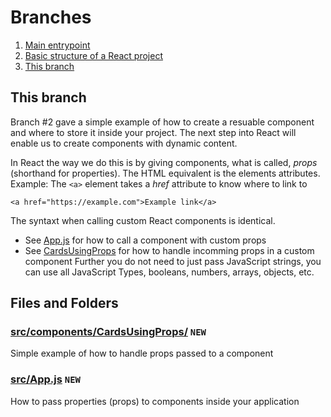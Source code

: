 # Branches
1. [Main entrypoint](https://github.com/LarsGKodehode/react-course-4-weeks/tree/main)
2. [Basic structure of a React project](https://github.com/LarsGKodehode/react-course-4-weeks/tree/project-structure-convention)
3. [This branch](https://github.com/LarsGKodehode/react-course-4-weeks/tree/component-properties)

## This branch
Branch #2 gave a simple example of how to create a resuable component and where to store it inside your project.
The next step into React will enable us to create components with dynamic content.

In React the way we do this is by giving components, what is called, *props* (shorthand for properties).
The HTML equivalent is the elements attributes. Example:
The `<a>` element takes a *href* attribute to know where to link to
```
<a href="https://example.com">Example link</a>
```
The syntaxt when calling custom React components is identical.
- See [App.js](/src/App.js) for how to call a component with custom props
- See [CardsUsingProps](/src/components/CardUsingProps/CardUsingProps.jsx) for how to handle incomming props in a custom component
Further you do not need to just pass JavaScript strings, you can use all JavaScript Types, booleans, numbers, arrays, objects, etc.

## Files and Folders
### [src/components/CardsUsingProps/](/src/components/CardUsingProps/) ```NEW```
Simple example of how to handle props passed to a component

### [src/App.js](/src/App.js) ```NEW```
How to pass properties (props) to components inside your application